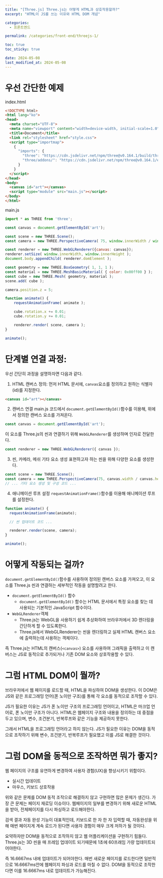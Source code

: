 ```yaml
---
title: "[Three.js] Three.js는 어떻게 HTML과 상호작용할까?"
excerpt: "HTML이 JS를 쓰는 이유와 HTML DOM 개념"

categories:
  - 프론트엔드

permalink: /categories/front-end/threejs-1/

toc: true
toc_sticky: true

date: 2024-05-08
last_modified_at: 2024-05-08
---
```


# 우선 간단한 예제

index.html
```html
<!DOCTYPE html>
<html lang="ko">
<head>
  <meta charset="UTF-8">
  <meta name="viewport" content="width=device-width, initial-scale=1.0">
  <title>Document</title>
  <link rel="stylesheet" href="style.css">
  <script type="importmap">
    {
      "imports": {
        "three": "https://cdn.jsdelivr.net/npm/three@v0.164.1/build/three.module.js",
        "three/addons/": "https://cdn.jsdelivr.net/npm/three@v0.164.1/examples/jsm/"
      }
    }
  </script>
</head>
<body>
  <canvas id="art"></canvas>
  <script type="module" src="main.js"></script>
</body>
</html>

```

main.js
```js
import * as THREE from 'three';

const canvas = document.getElementById('art');

const scene = new THREE.Scene();
const camera = new THREE.PerspectiveCamera( 75, window.innerWidth / window.innerHeight, 0.1, 1000 );

const renderer = new THREE.WebGLRenderer({canvas: canvas});
renderer.setSize( window.innerWidth, window.innerHeight );
document.body.appendChild( renderer.domElement );

const geometry = new THREE.BoxGeometry( 1, 1, 1 );
const material = new THREE.MeshBasicMaterial( { color: 0x00ff00 } );
const cube = new THREE.Mesh( geometry, material );
scene.add( cube );

camera.position.z = 5;

function animate() {
	requestAnimationFrame( animate );

	cube.rotation.x += 0.01;
	cube.rotation.y += 0.01;

	renderer.render( scene, camera );
}

animate();
```


# 단계별 연결 과정:
우선 간단히 과정을 설명하자면 다음과 같다. 
1. HTML 캔버스 정의:
먼저 HTML 문서에, ```canvas```요소를 정의하고 원하는 식별자(id)를 지정한다.
```html
<canvas id="art"></canvas>
```

2. 캔버스 연결
main.js 코드에서 ```document.getElementById()```함수를 이용해, 위에서 정의한 캔버스 요소를 가져온다. 
```js
const canvas = document.getElementById('art');
```
이 요소를 Three.js의 씬과 연결하기 위해 ```WebGLRenderer```를 생성하며 인자로 전달한다.
```js
const renderer = new THREE.WebGLRenderer({ canvas });
```

3. 씬, 카메라, 메쉬 기타 요소 생성
표현하고자 하는 씬을 위해 다양한 요소를 생성한다.
```js
const scene = new THREE.Scene();
const camera = new THREE.PerspectiveCamera(75, canvas.width / canvas.height, 0.1, 1000);
// ... 기타 요소 생성 및 구성 코드 ...
```

4. 애니메이션 루프 설정
```requestAnimationFrame()```함수를 이용해 애니메이션 루프를 설정한다.
```js
function animate() {
  requestAnimationFrame(animate);

  // 씬 업데이트 코드 ...

  renderer.render(scene, camera);
}

animate();
```


# 어떻게 작동되는 걸까?

```document.getElementById()```함수를 사용하여 정의된 캔버스 요소를 가져오고, 이 요소를 Three.js 씬과 연결하는 세부적인 작동을 설명할려고 한다.

- ```document.getElementById()``` 함수
  - ```document.getElementById()``` 함수는 HTML 문서에서 특정 요소를 찾는 데 사용되는 기본적인 JavaScript 함수이다.
- ```WebGLRenderer```객체
  - Three.js는 WebGL을 사용하기 쉽게 추상화하여 브라우저에서 3D 렌더링을 간단하게 할 수 있도록한다.
  - Three.js에서 WebGLRenderer는 씬을 렌더링하고 실제 HTML 캔버스 요소에 출력하는데 사용하는 객체이다.
  
즉 Three.js는 HTML의 캔버스(```<canvas>```) 요소를 사용하여 그래픽을 출력하고 이 캔버스는 JS로 동적으로 추가되거나 기존 DOM 요소와 상호작용할 수 있다.



# 그럼 HTML DOM이 뭘까?

브라우저에서 웹 페이지를 로드할 때, HTML을 파싱하여 DOM을 생성한다. 이 DOM은 JS와 같은 프로그래밍 언어(폰 노이만 구조)를 통해 각 요소를 동적으로 조작할 수 있다.

JS가 필요한 이유는 JS가 폰 노이만 구조의 프로그래밍 언어이고, HTML은 마크업 언어로, 폰 노이만 구조가 아니다. HTML은 웹페이지 구조와 내용을 정의하는 데 중점을 두고 있으며, 변수, 조건분기, 반복루프와 같은 기능을 제공하지 못한다.

그래서 HTML을 프로그래밍 언어라고 하지 않는다. JS가 필요한 이유는 DOM을 동적으로 조작하기 위해 변수, 조건분기, 반복루프가 필요했고 이를 JS로 해결한 것이다.

# 그럼 DOM을 동적으로 조작하면 뭐가 좋지?

웹 페이지의 구조를 유연하게 변경하여 사용자 경험(UX)을 향상시키기 위함이다.
- 실시간 업데이트
- 마우스, 키보드 상호작용

위와 같은 문제를 DOM 동적 조작으로 해결하지 않고 구현하면 많은 문제가 생긴다. 가장 큰 문제는 페이지 재로딩 이슈이다. 웹페이지의 일부를 변경하기 위해 새로운 HTML을 받아, 전체페이지를 다시 파싱하고 로드해야한다.

검색 결과 자동 완성 기능이 대표적인데, 키보드로 한 자 한 자 입력할 때, 자동완성을 위해 매번 페이지게 계속 로드가 된다면  사용자 경험이 매우 크게 저하가 될 것이다.

요약하자만 DOM을 동적으로 조작하지 않고 웹 어플리케이션을 구현하기 힘들다. Three.js는 3D 씬을 매 프레임 업데이트 되기때문에 1초에 60프래임 가량 업데이트되어야한다.

즉 16.6667ms 내에 업데이트가 되어야한다. 매번 새로운 페이지를 로드한다면 일반적으로 16.6667ms안에 웹페이지 파싱과 로드를 마칠 수 없다. DOM을 동적으로 조작한다면 이를 16.6667ms 내로 업데이트가 가능해진다.

